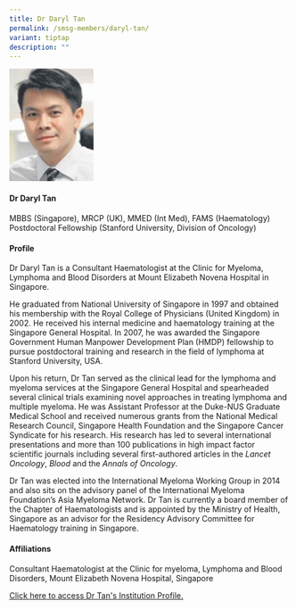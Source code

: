 ```yaml
---
title: Dr Daryl Tan
permalink: /smsg-members/daryl-tan/
variant: tiptap
description: ""
---
```

<p></p>
<div class="isomer-image-wrapper">
<img style="width: 30%;" height="auto" width="100%" alt="" src="/images/Singapore Myeloma Study Group/Member Photos/MTG___Dr_Daryl_Tan.png">
</div>
<h4><strong>Dr Daryl Tan</strong></h4>
<p>MBBS (Singapore), MRCP (UK), MMED (Int Med), FAMS (Haematology)<strong><br></strong>Postdoctoral
Fellowship (Stanford University, Division of Oncology)</p>
<h4><strong>Profile</strong></h4>
<p>Dr Daryl Tan is a Consultant Haematologist at the Clinic for Myeloma,
Lymphoma and Blood Disorders at Mount Elizabeth Novena Hospital in Singapore.</p>
<p>He graduated from National University of Singapore in 1997 and obtained
his membership with the Royal College of Physicians (United Kingdom) in
2002. He received his internal medicine and haematology training at the
Singapore General Hospital. In 2007, he was awarded the Singapore Government
Human Manpower Development Plan (HMDP) fellowship to pursue postdoctoral
training and research in the field of lymphoma at Stanford University,
USA.</p>
<p>Upon his return, Dr Tan served as the clinical lead for the lymphoma and
myeloma services at the Singapore General Hospital and spearheaded several
clinical trials examining novel approaches in treating lymphoma and multiple
myeloma. He was Assistant Professor at the Duke-NUS Graduate Medical School
and received numerous grants from the National Medical Research Council,
Singapore Health Foundation and the Singapore Cancer Syndicate for his
research. His research has led to several international presentations and
more than 100 publications in high impact factor scientific journals including
several first-authored articles in the <em>Lancet Oncology</em>, <em>Blood</em> and
the <em>Annals of Oncology</em>.</p>
<p>Dr Tan was elected into the International Myeloma Working Group in 2014
and also sits on the advisory panel of the International Myeloma Foundation’s
Asia Myeloma Network. Dr Tan is currently a board member of the Chapter
of Haematologists and is appointed by the Ministry of Health, Singapore
as an advisor for the Residency Advisory Committee for Haematology training
in Singapore.&nbsp;</p>
<h4><strong>Affiliations</strong></h4>
<p>Consultant Haematologist at the Clinic for myeloma, Lymphoma and Blood
Disorders, Mount Elizabeth Novena Hospital, Singapore</p>
<p><a href="https://www.mountelizabeth.com.sg/patient-services/specialists/profile/tan-chen-lung-daryl" rel="noopener noreferrer nofollow" target="_blank">Click here to access Dr Tan's Institution Profile.</a>
</p>